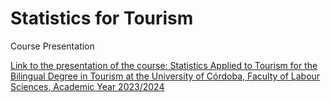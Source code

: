 # Statistics for Tourism 

Course Presentation 

[Link to the presentation of the course: Statistics Applied to Tourism for the Bilingual Degree in Tourism at the University of Córdoba, Faculty of Labour Sciences, Academic Year 2023/2024](https://jrcarob.github.io/stats4tourism/#1)
